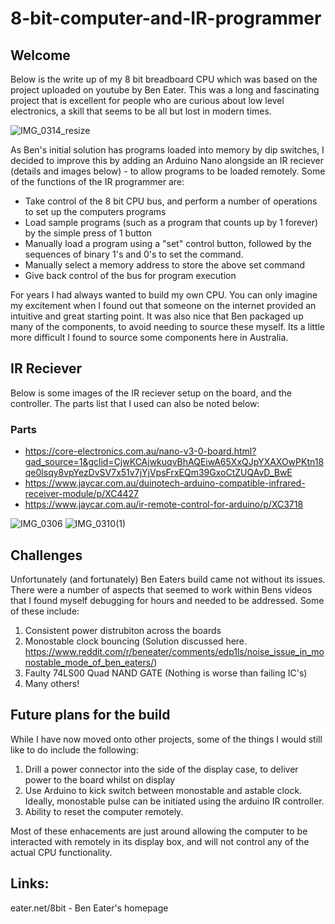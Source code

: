 # 8-bit-computer-and-IR-programmer

## Welcome 

Below is the write up of my 8 bit breadboard CPU which was based on the project uploaded on youtube by Ben Eater. This was a long and fascinating project that is excellent for people who are curious about low level electronics, a skill that seems to be all but lost in modern times. 

![IMG_0314_resize](https://github.com/scassar/8-bit-computer-and-IR-programmer/assets/2356898/5e4438e9-adc0-441e-8aff-2bd17cbc77e7)

As Ben's initial solution has programs loaded into memory by dip switches, I decided to improve this by adding an Arduino Nano alongside an IR reciever (details and images below) - to allow programs to be loaded remotely. Some of the functions of the IR programmer are: 

- Take control of the 8 bit CPU bus, and perform a number of operations to set up the computers programs
- Load sample programs (such as a program that counts up by 1 forever) by the simple press of 1 button
- Manually load a program using a "set" control button, followed by the sequences of binary 1's and 0's to set the command.
- Manually select a memory address to store the above set command
- Give back control of the bus for program execution

For years I had always wanted to build my own CPU. You can only imagine my excitement when I found out that someone on the internet provided an intuitive and great starting point. It was also nice that Ben packaged up many of the components, to avoid needing to source these myself. Its a little more difficult I found to source some components here in Australia.

## IR Reciever 

Below is some images of the IR reciever setup on the board, and the controller. The parts list that I used can also be noted below:

### Parts
- https://core-electronics.com.au/nano-v3-0-board.html?gad_source=1&gclid=CjwKCAjwkuqvBhAQEiwA65XxQJpYXAXOwPKtn18qe0lsqy8vpYezDvSV7x51v7jYjVpsFrxEQm39GxoCtZUQAvD_BwE
- https://www.jaycar.com.au/duinotech-arduino-compatible-infrared-receiver-module/p/XC4427
- https://www.jaycar.com.au/ir-remote-control-for-arduino/p/XC3718

![IMG_0306](https://github.com/scassar/8-bit-computer-and-IR-programmer/assets/2356898/01ce9b51-98b1-435b-93e5-3f2553715e89)
![IMG_0310(1)](https://github.com/scassar/8-bit-computer-and-IR-programmer/assets/2356898/a3868ed0-3cfa-432f-9d02-99b176bf259e)


## Challenges

Unfortunately (and fortunately) Ben Eaters build came not without its issues. There were a number of aspects that seemed to work within Bens videos that I found myself debugging for hours and needed to be addressed. Some of these include: 

1) Consistent power distrubiton across the boards
2) Monostable clock bouncing (Solution discussed here. https://www.reddit.com/r/beneater/comments/edp1ls/noise_issue_in_monostable_mode_of_ben_eaters/)
3) Faulty 74LS00 Quad NAND GATE (Nothing is worse than failing IC's)
4) Many others!

## Future plans for the build

While I have now moved onto other projects, some of the things I would still like to do include the following: 

1) Drill a power connector into the side of the display case, to deliver power to the board whilst on display
2) Use Arduino to kick switch between monostable and astable clock. Ideally, monostable pulse can be initiated using the arduino IR controller.
3) Ability to reset the computer remotely.

Most of these enhacements are just around allowing the computer to be interacted with remotely in its display box, and will not control any of the actual CPU functionality.

## Links: 
eater.net/8bit - Ben Eater's homepage





